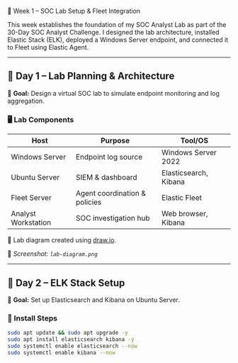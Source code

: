  🧱 Week 1 – SOC Lab Setup & Fleet Integration

This week establishes the foundation of my SOC Analyst Lab as part of the 30-Day SOC Analyst Challenge. I designed the lab architecture, installed Elastic Stack (ELK), deployed a Windows Server endpoint, and connected it to Fleet using Elastic Agent.

---

## 📅 Day 1 – Lab Planning & Architecture

🎯 **Goal:** Design a virtual SOC lab to simulate endpoint monitoring and log aggregation.

### 🖥️ Lab Components

| Host                | Purpose                        | Tool/OS                   |
|---------------------|--------------------------------|---------------------------|
| Windows Server      | Endpoint log source            | Windows Server 2022       |
| Ubuntu Server       | SIEM & dashboard               | Elasticsearch, Kibana     |
| Fleet Server        | Agent coordination & policies  | Elastic Fleet             |
| Analyst Workstation | SOC investigation hub          | Web browser, Kibana       |

📌 Lab diagram created using [draw.io](https://draw.io).

📸 *Screenshot: `lab-diagram.png`*

---

## 📅 Day 2 – ELK Stack Setup

🎯 **Goal:** Set up Elasticsearch and Kibana on Ubuntu Server.

### 🔧 Install Steps

```bash
sudo apt update && sudo apt upgrade -y
sudo apt install elasticsearch kibana -y
sudo systemctl enable elasticsearch --now
sudo systemctl enable kibana --now

